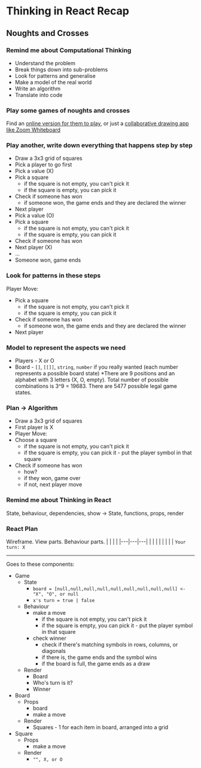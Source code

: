 # Thinking in React Recap
## Noughts and Crosses
### Remind me about Computational Thinking
- Understand the problem
- Break things down into sub-problems
- Look for patterns and generalise
- Make a model of the real world
- Write an algorithm
- Translate into code
### Play some games of noughts and crosses
Find an [online version for them to play](https://playtictactoe.org/), or just a [collaborative drawing app like Zoom Whiteboard](https://blog.zoom.us/zoom-whiteboard/)
### Play another, write down everything that happens step by step
- Draw a 3x3 grid of squares
- Pick a player to go first
- Pick a value (X)
- Pick a square
  - if the square is not empty, you can't pick it
  - if the square is empty, you can pick it
- Check if someone has won
  - if someone won, the game ends and they are declared the winner
- Next player
- Pick a value (O)
- Pick a square
  - if the square is not empty, you can't pick it
  - if the square is empty, you can pick it
- Check if someone has won
- Next player (X)
- ...
- Someone won, game ends
### Look for patterns in these steps
Player Move:
- Pick a square
  - if the square is not empty, you can't pick it
  - if the square is empty, you can pick it
- Check if someone has won
  - if someone won, the game ends and they are declared the winner
- Next player
### Model to represent the aspects we need
- Players - X or O
- Board - `[]`, `[[]]`, `string`, `number` if you really wanted (each number represents a possible board state)
\*There are 9 positions and an alphabet with 3 letters (X, O, empty). Total number of possible combinations is 3^9 = 19683. There are 5477 possible legal game states.
### Plan -> Algorithm
- Draw a 3x3 grid of squares
- First player is X
- Player Move:
- Choose a square
  - if the square is not empty, you can't pick it
  - if the square is empty, you can pick it - put the player symbol in that square
- Check if someone has won
  - how?
  - if they won, game over
  - if not, next player move
### Remind me about Thinking in React
State, behaviour, dependencies, show -> State, functions, props, render
### React Plan
Wireframe. View parts. Behaviour parts.
|   |   |   |
|---|---|---|
|   |   |   |
|   |   |   |
`Your turn: X`
___
Goes to these components:
- Game
  - State
    - `board = [null,null,null,null,null,null,null,null,null] <- "X", "O", or null`
    - `x's turn = true | false`
  - Behaviour
    - make a move
      - if the square is not empty, you can't pick it
      - if the square is empty, you can pick it - put the player symbol in that square
    - check winner
      - check if there's matching symbols in rows, columns, or diagonals
      - if there is, the game ends and the symbol wins
      - if the board is full, the game ends as a draw
  - Render
    - Board
    - Who's turn is it?
    - Winner
- Board
  - Props
    - board
    - make a move
  - Render
    - Squares - 1 for each item in board, arranged into a grid
- Square
  - Props
    - make a move
  - Render
    - `"", X, or O`